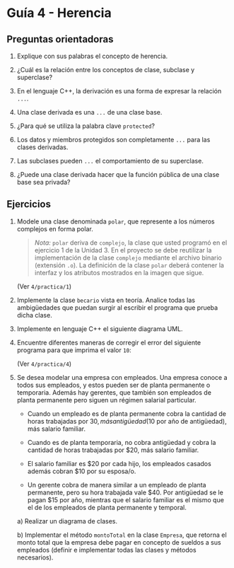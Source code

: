 # Guía 4 - Herencia

## Preguntas orientadoras

1. Explique con sus palabras el concepto de herencia.

2. ¿Cuál es la relación entre los conceptos de clase, subclase y superclase?

3. En el lenguaje C++, la derivación es una forma de expresar la relación `...`.

4. Una clase derivada es una `...` de una clase base.

5. ¿Para qué se utiliza la palabra clave `protected`?

6. Los datos y miembros protegidos son completamente `...` para las clases 
derivadas.

7. Las subclases pueden `...` el comportamiento de su superclase.

8. ¿Puede una clase derivada hacer que la función pública de una clase base sea
privada?

## Ejercicios

1. Modele una clase denominada `polar`, que represente a los números complejos
en forma polar.

    > *Nota:* `polar` deriva de `complejo`, la clase que usted programó en el
    ejercicio 1 de la Unidad 3. En el proyecto se debe reutilizar la
    implementación de la clase `complejo` mediante el archivo binario
    (extensión `.o`). La definición de la clase `polar` deberá contener la
    interfaz y los atributos mostrados en la imagen que sigue.

    (Ver `4/practica/1`)

2. Implemente la clase `becario` vista en teoría. Analice todas las ambigüedades
que puedan surgir al escribir el programa que prueba dicha clase.

3. Implemente en lenguaje C++ el siguiente diagrama UML.

4. Encuentre diferentes maneras de corregir el error del siguiente programa para
que imprima el valor `10`:

    (Ver `4/practica/4`)

5. Se desea modelar una empresa con empleados. Una empresa conoce a todos sus
empleados, y estos pueden ser de planta permanente o temporaria. Además hay
gerentes, que también son empleados de planta permanente pero siguen un régimen
salarial particular.

    - Cuando un empleado es de planta permanente cobra la cantidad de horas
    trabajadas por $30, más antigüedad ($10 por año de antigüedad), más salario
    familiar.

    - Cuando es de planta temporaria, no cobra antigüedad y cobra la cantidad de
    horas trabajadas por $20, más salario familiar.

    - El salario familiar es $20 por cada hijo, los empleados casados además
    cobran $10 por su esposa/o.

    - Un gerente cobra de manera similar a un empleado de planta permanente,
    pero su hora trabajada vale $40. Por antigüedad se le pagan $15 por año,
    mientras que el salario familiar es el mismo que el de los empleados de
    planta permanente y temporal.

    a) Realizar un diagrama de clases.

    b) Implementar el método `montoTotal` en la clase `Empresa`, que retorna el
    monto total que la empresa debe pagar en concepto de sueldos a sus empleados
    (definir e implementar todas las clases y métodos necesarios).
